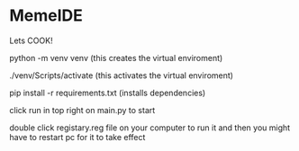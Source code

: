 # MemeIDE

Lets COOK!


python -m venv venv   (this creates the virtual enviroment)

./venv/Scripts/activate     (this activates the virtual enviroment)

pip install -r requirements.txt     (installs dependencies)

click run in top right on main.py to start



double click registary.reg file on your computer to run it and then you might have to restart pc for it to take effect
